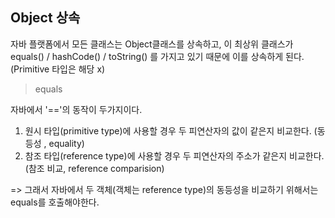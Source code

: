## Object 상속

자바 플랫폼에서 모든 클래스는 Object클래스를 상속하고, 이 최상위 클래스가 equals() / hashCode() / toString() 를 가지고 있기 때문에 이를 상속하게 된다.<br>
(Primitive 타입은 해당 x) <br>

> equals

자바에서 '=='의 동작이 두가지이다.<br>
1. 원시 타입(primitive type)에 사용할 경우 두 피연산자의 값이 같은지 비교한다. (동등성 , equality)
2. 참조 타입(reference type)에 사용할 경우 두 피연산자의 주소가 같은지 비교한다. (참조 비교, reference comparision)

=> 그래서 자바에서 두 객체(객체는 reference type)의 동등성을 비교하기 위해서는 equals를 호출해야한다. 




